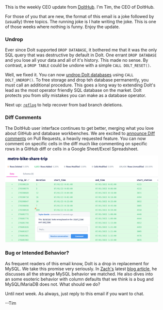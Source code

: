 This is the weekly CEO update from [DoltHub](https://www.dolthub.com/). I'm Tim, the CEO of DoltHub. 

For those of you that are new, the format of this email is a joke followed by (usually) three topics. The running joke is I hate writing the joke. This is one of those weeks where nothing is funny. Enjoy the update. 

### Undrop

Ever since Dolt supported `DROP DATABASE`, it bothered me that it was the only SQL query that was destructive by default in Dolt. One errant `DROP DATABASE` and you lose all your data and all of it's history. This made no sense. By contrast, a `DROP TABLE` could be undone with a simple `CALL DOLT_RESET()`.

Well, we fixed it. You can now [undrop Dolt databases](https://www.dolthub.com/blog/2023-10-18-undrop/) using `CALL DOLT_UNDROP()`. To free storage and drop teh database permanently, you must call an additional procedure. This goes a long way to extending Dolt's lead as the most operator friendly SQL database on the market. Dolt protects you from silly mistakes you can make as a database operator.

Next up: [`reflog`](https://git-scm.com/docs/git-reflog) to help recover from bad branch deletions.

### Diff Comments

The DoltHub user interface continues to get better, merging what you love about GitHub and database workbenches. We are excited to [announce Diff comments](https://www.dolthub.com/blog/2023-10-16-pull-request-diff-comments/) on Pull Requests, a heavily requested feature. You can now comment on specific cells in the diff much like commenting on specific rows in a GitHub diff or cells in a Google Sheet/Excel Spreadsheet. 

[![Diff comments](../images/comments-on-diff.png)](https://www.dolthub.com/blog/2023-10-16-pull-request-diff-comments/)

### Bug or Intended Behavior?

As frequent readers of this email know, Dolt is a drop in replacement for MySQL. We take this promise very seriously. In [Zach's](https://www.dolthub.com/team#zach) latest [blog article](https://www.dolthub.com/blog/2023-10-13-fixing-mysql-bugs-in-dolt/), he discusses all the strange MySQL behavior we matched. He also dives into an some esoteric behavior with column defaults that we think is a bug and MySQL/MariaDB does not. What should we do?

Until next week. As always, just reply to this email if you want to chat.

--Tim